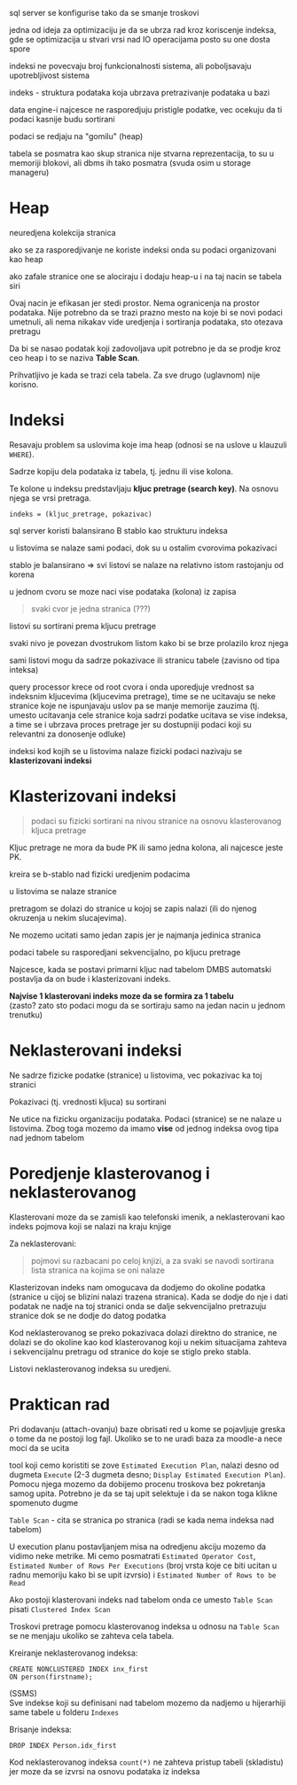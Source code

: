 sql server se konfigurise tako da se smanje troskovi

jedna od ideja za optimizaciju je da se ubrza rad kroz koriscenje indeksa, gde se optimizacija u stvari vrsi nad IO operacijama posto su one dosta spore

indeksi ne povecvaju broj funkcionalnosti sistema, ali poboljsavaju upotrebljivost sistema

indeks - struktura podataka koja ubrzava pretrazivanje podataka u bazi

data engine-i najcesce ne rasporedjuju pristigle podatke, vec ocekuju da ti podaci kasnije budu sortirani

podaci se redjaju na "gomilu" (heap)

tabela se posmatra kao skup stranica
nije stvarna reprezentacija, to su u memoriji blokovi, ali dbms ih tako posmatra (svuda osim u storage manageru)


# Heap

neuredjena kolekcija stranica

ako se za rasporedjivanje ne koriste indeksi onda su podaci organizovani kao heap

ako zafale stranice one se alociraju i dodaju heap-u i na taj nacin se tabela siri

Ovaj nacin je efikasan jer stedi prostor. 
Nema ogranicenja na prostor podataka. 
Nije potrebno da se trazi prazno mesto na koje bi se novi podaci umetnuli, ali nema nikakav vide uredjenja i sortiranja podataka, sto otezava pretragu

Da bi se nasao podatak koji zadovoljava upit potrebno je da se prodje kroz ceo heap i to se naziva **Table Scan**. 

Prihvatljivo je kada se trazi cela tabela. Za sve drugo (uglavnom) nije korisno.

# Indeksi

Resavaju problem sa uslovima koje ima heap (odnosi se na uslove u klauzuli `WHERE`).

Sadrze kopiju dela podataka iz tabela, tj. jednu ili vise kolona. 

Te kolone u indeksu predstavljaju **kljuc pretrage (search key)**. Na osnovu njega se vrsi pretraga.

```
indeks = (kljuc_pretrage, pokazivac)
```

sql server koristi balansirano B stablo kao strukturu indeksa

u listovima se nalaze sami podaci, dok su u ostalim cvorovima pokazivaci

stablo je balansirano => svi listovi se nalaze na relativno istom rastojanju od korena

u jednom cvoru se moze naci vise podataka (kolona) iz zapisa

> svaki cvor je jedna stranica (???)

listovi su sortirani prema kljucu pretrage

svaki nivo je povezan dvostrukom listom kako bi se brze prolazilo kroz njega

sami listovi mogu da sadrze pokazivace ili stranicu tabele (zavisno od tipa inteksa)

query processor krece od root cvora i onda uporedjuje vrednost sa indeksnim kljucevima (kljucevima pretrage), time se ne 
ucitavaju se neke stranice koje ne ispunjavaju uslov pa se manje memorije zauzima (tj. umesto ucitavanja cele stranice koja 
sadrzi podatke ucitava se vise indeksa, a time se i ubrzava proces pretrage jer su dostupniji podaci koji su relevantni
za donosenje odluke)

indeksi kod kojih se u listovima nalaze fizicki podaci nazivaju se **klasterizovani indeksi**

# Klasterizovani indeksi

> podaci su fizicki sortirani na nivou stranice na osnovu klasterovanog kljuca pretrage

Kljuc pretrage ne mora da bude PK ili samo jedna kolona, ali najcesce jeste PK.

kreira se b-stablo nad fizicki uredjenim podacima

u listovima se nalaze stranice

pretragom se dolazi do stranice u kojoj se zapis nalazi (ili do njenog okruzenja u nekim slucajevima). 

Ne mozemo ucitati samo jedan zapis jer je najmanja jedinica stranica

podaci tabele su rasporedjani sekvencijalno, po kljucu pretrage

Najcesce, kada se postavi primarni kljuc nad tabelom DMBS automatski postavlja da on bude i klasterizovani indeks.

**Najvise 1 klasterovani indeks moze da se formira za 1 tabelu**  
(zasto? zato sto podaci mogu da se sortiraju samo na jedan nacin u jednom trenutku)


# Neklasterovani indeksi

Ne sadrze fizicke podatke (stranice) u listovima, vec pokazivac ka toj stranici

Pokazivaci (tj. vrednosti kljuca) su sortirani

Ne utice na fizicku organizaciju podataka. Podaci (stranice) se ne nalaze u listovima. 
Zbog toga mozemo da imamo **vise** od jednog indeksa ovog tipa nad jednom tabelom

# Poredjenje klasterovanog i neklasterovanog

Klasterovani moze da se zamisli kao telefonski imenik, 
a neklasterovani kao indeks pojmova koji se nalazi na kraju knjige

Za neklasterovani:
> pojmovi su razbacani po celoj knjizi, a za svaki se navodi sortirana lista 
stranica na kojima se oni nalaze


Klasterizovan indeks nam omogucava da dodjemo do okoline podatka (stranice u cijoj se blizini nalazi trazena stranica). 
Kada se dodje do nje i dati podatak ne nadje na toj stranici onda se dalje sekvencijalno pretrazuju stranice dok se ne 
dodje do datog podatka


Kod neklasterovanog se preko pokazivaca dolazi direktno do stranice, ne dolazi se do okoline kao kod
klasterovanog koji u nekim situacijama zahteva i sekvencijalnu pretragu od stranice do koje se stiglo
preko stabla.

Listovi neklasterovanog indeksa su uredjeni.

# Praktican rad

Pri dodavanju (attach-ovanju) baze obrisati red u kome se pojavljuje greska o tome
da ne postoji log fajl. Ukoliko se to ne uradi baza za moodle-a nece moci da se ucita

tool koji cemo koristiti se zove `Estimated Execution Plan`, nalazi desno od
dugmeta `Execute` (2-3 dugmeta desno; `Display Estimated Execution Plan`).  
Pomocu njega mozemo da dobijemo procenu troskova bez pokretanja samog upita.
Potrebno je da se taj upit selektuje i da se nakon toga klikne spomenuto dugme 


`Table Scan` - cita se stranica po stranica 
(radi se kada nema indeksa nad tabelom)


U execution planu postavljanjem misa na odredjenu akciju mozemo da vidimo neke metrike.
Mi cemo posmatrati `Estimated Operator Cost`, `Estimated Number of Rows Per Executions`
(broj vrsta koje ce biti ucitan u radnu memoriju kako bi se upit izvrsio) i
`Estimated Number of Rows to be Read`


Ako postoji klasterovani indeks nad tabelom onda ce umesto `Table Scan` pisati
`Clustered Index Scan`


Troskovi pretrage pomocu klasterovanog indeksa u odnosu na `Table Scan` se ne menjaju
ukoliko se zahteva cela tabela.

Kreiranje neklasterovanog indeksa:
```TSQL 
CREATE NONCLUSTERED INDEX inx_first
ON person(firstname);
```

(SSMS)  
Sve indekse koji su definisani nad tabelom mozemo da nadjemo u hijerarhiji same tabele
u folderu `Indexes`

Brisanje indeksa:
```TSQL
DROP INDEX Person.idx_first
```

Kod neklasterovanog indeksa `count(*)` ne zahteva pristup tabeli (skladistu) jer moze da
se izvrsi na osnovu podataka iz indeksa

